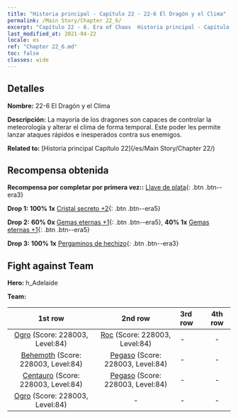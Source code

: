 ```yaml
---
title: "Historia principal - Capítulo 22 - 22-6 El Dragón y el Clima"
permalink: /Main Story/Chapter 22_6/
excerpt: "Capítulo 22 - 6. Era of Chaos  Historia principal - Capítulo 22_6. 22-6 El Dragón y el Clima"
last_modified_at: 2021-04-22
locale: es
ref: "Chapter 22_6.md"
toc: false
classes: wide
---
```


## Detalles

 **Nombre:** 22-6 El Dragón y el Clima

 **Descripción:** La mayoría de los dragones son capaces de controlar la meteorología y alterar el clima de forma temporal. Este poder les permite lanzar ataques rápidos e inesperados contra sus enemigos.

 **Related to:** [Historia principal Capítulo 22](/es/Main Story/Chapter 22/)

## Recompensa obtenida

 **Recompensa por completar por primera vez::** [Llave de plata](/ItemsES/con_693/){: .btn .btn--era3}

 **Drop 1:** **100% 1x** [Cristal secreto +2](/ItemsES/mat_80/){: .btn .btn--era5}

 **Drop 2:** **60% 0x** [Gemas eternas +1](/ItemsES/mat_72/){: .btn .btn--era5}, **40% 1x** [Gemas eternas +1](/ItemsES/mat_72/){: .btn .btn--era5}

 **Drop 3:** **100% 1x** [Pergaminos de hechizo](/ItemsES/con_694/){: .btn .btn--era3}


## Fight against Team
 **Hero:** h_Adelaide

 **Team:**


  | 1st row | 2nd row | 3rd row | 4th row |
  |:----:|:----:|:----|:----:|
  | [Ogro](/es/units/Ogre/) (Score: 228003, Level:84)  | [Roc](/es/units/Roc/) (Score: 228003, Level:84)  | - | - |
  | [Behemoth](/es/units/Behemoth/) (Score: 228003, Level:84)  | [Pegaso](/es/units/Pegasus/) (Score: 228003, Level:84)  | - | - |
  | [Centauro](/es/units/Centaur/) (Score: 228003, Level:84)  | [Pegaso](/es/units/Pegasus/) (Score: 228003, Level:84)  | - | - |
  | [Ogro](/es/units/Ogre/) (Score: 228003, Level:84)  | - | - | - |


